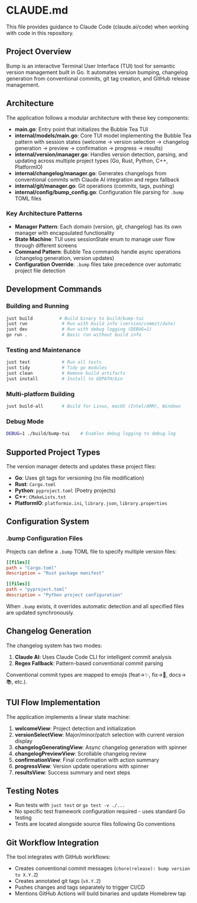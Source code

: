 # CLAUDE.md

This file provides guidance to Claude Code (claude.ai/code) when working with code in this repository.

## Project Overview

Bump is an interactive Terminal User Interface (TUI) tool for semantic version management built in Go. It automates version bumping, changelog generation from conventional commits, git tag creation, and GitHub release management.

## Architecture

The application follows a modular architecture with these key components:

- **main.go**: Entry point that initializes the Bubble Tea TUI
- **internal/models/main.go**: Core TUI model implementing the Bubble Tea pattern with session states (welcome → version selection → changelog generation → preview → confirmation → progress → results)
- **internal/version/manager.go**: Handles version detection, parsing, and updating across multiple project types (Go, Rust, Python, C++, PlatformIO)
- **internal/changelog/manager.go**: Generates changelogs from conventional commits with Claude AI integration and regex fallback
- **internal/git/manager.go**: Git operations (commits, tags, pushing)
- **internal/config/bump_config.go**: Configuration file parsing for `.bump` TOML files

### Key Architecture Patterns

- **Manager Pattern**: Each domain (version, git, changelog) has its own manager with encapsulated functionality
- **State Machine**: TUI uses sessionState enum to manage user flow through different screens
- **Command Pattern**: Bubble Tea commands handle async operations (changelog generation, version updates)
- **Configuration Override**: `.bump` files take precedence over automatic project file detection

## Development Commands

### Building and Running
```bash
just build          # Build binary to build/bump-tui
just run             # Run with build info (version/commit/date)
just dev             # Run with debug logging (DEBUG=1)
go run .             # Basic run without build info
```

### Testing and Maintenance
```bash
just test            # Run all tests
just tidy            # Tidy go modules
just clean           # Remove build artifacts
just install         # Install to GOPATH/bin
```

### Multi-platform Building
```bash
just build-all       # Build for Linux, macOS (Intel/ARM), Windows
```

### Debug Mode
```bash
DEBUG=1 ./build/bump-tui    # Enables debug logging to debug.log
```

## Supported Project Types

The version manager detects and updates these project files:
- **Go**: Uses git tags for versioning (no file modification)
- **Rust**: `Cargo.toml` 
- **Python**: `pyproject.toml` (Poetry projects)
- **C++**: `CMakeLists.txt`
- **PlatformIO**: `platformio.ini`, `library.json`, `library.properties`

## Configuration System

### .bump Configuration Files
Projects can define a `.bump` TOML file to specify multiple version files:

```toml
[[files]]
path = "Cargo.toml"
description = "Rust package manifest"

[[files]]  
path = "pyproject.toml"
description = "Python project configuration"
```

When `.bump` exists, it overrides automatic detection and all specified files are updated synchronously.

## Changelog Generation

The changelog system has two modes:
1. **Claude AI**: Uses Claude Code CLI for intelligent commit analysis
2. **Regex Fallback**: Pattern-based conventional commit parsing

Conventional commit types are mapped to emojis (feat→✨, fix→🐛, docs→📚, etc.).

## TUI Flow Implementation

The application implements a linear state machine:
1. **welcomeView**: Project detection and initialization
2. **versionSelectView**: Major/minor/patch selection with current version display
3. **changelogGeneratingView**: Async changelog generation with spinner
4. **changelogPreviewView**: Scrollable changelog review
5. **confirmationView**: Final confirmation with action summary
6. **progressView**: Version update operations with spinner
7. **resultsView**: Success summary and next steps

## Testing Notes

- Run tests with `just test` or `go test -v ./...`
- No specific test framework configuration required - uses standard Go testing
- Tests are located alongside source files following Go conventions

## Git Workflow Integration

The tool integrates with GitHub workflows:
- Creates conventional commit messages (`chore(release): bump version to X.Y.Z`)
- Creates annotated git tags (`vX.Y.Z`)
- Pushes changes and tags separately to trigger CI/CD
- Mentions GitHub Actions will build binaries and update Homebrew tap